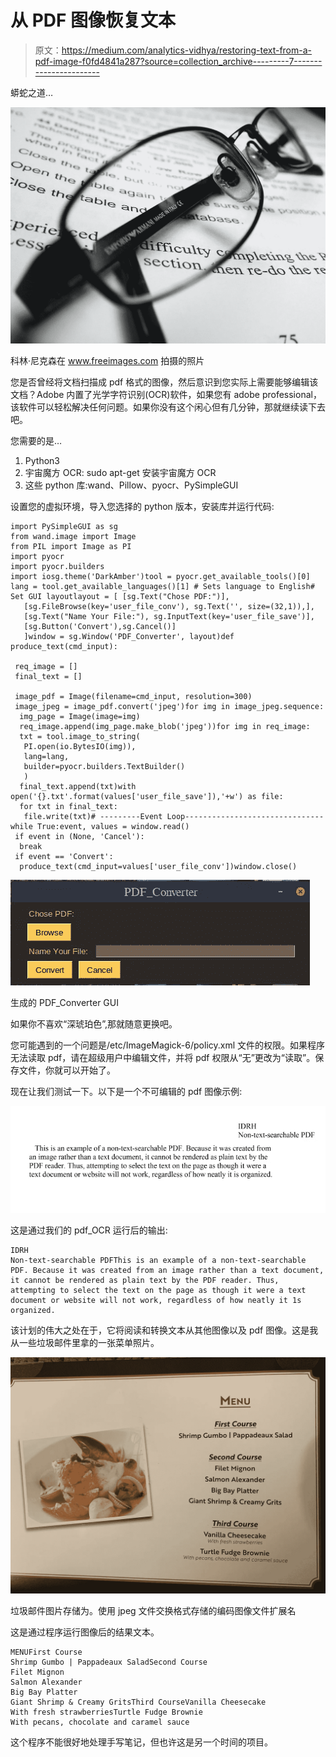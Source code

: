 # 从 PDF 图像恢复文本

> 原文：<https://medium.com/analytics-vidhya/restoring-text-from-a-pdf-image-f0fd4841a287?source=collection_archive---------7----------------------->

蟒蛇之道…

![](img/9247bc3845a62bc3a377841d63b3accd.png)

科林·尼克森在 www.freeimages.com 拍摄的照片

您是否曾经将文档扫描成 pdf 格式的图像，然后意识到您实际上需要能够编辑该文档？Adobe 内置了光学字符识别(OCR)软件，如果您有 adobe professional，该软件可以轻松解决任何问题。如果你没有这个闲心但有几分钟，那就继续读下去吧。

您需要的是…

1.  Python3
2.  宇宙魔方 OCR: sudo apt-get 安装宇宙魔方 OCR
3.  这些 python 库:wand、Pillow、pyocr、PySimpleGUI

设置您的虚拟环境，导入您选择的 python 版本，安装库并运行代码:

```
import PySimpleGUI as sg
from wand.image import Image
from PIL import Image as PI
import pyocr
import pyocr.builders
import iosg.theme('DarkAmber')tool = pyocr.get_available_tools()[0]
lang = tool.get_available_languages()[1] # Sets language to English# Set GUI layoutlayout = [ [sg.Text("Chose PDF:")], 
   [sg.FileBrowse(key='user_file_conv'), sg.Text('', size=(32,1)),],
   [sg.Text("Name Your File:"), sg.InputText(key='user_file_save')],
   [sg.Button('Convert'),sg.Cancel()]
   ]window = sg.Window('PDF_Converter', layout)def produce_text(cmd_input):

 req_image = []
 final_text = []

 image_pdf = Image(filename=cmd_input, resolution=300)
 image_jpeg = image_pdf.convert('jpeg')for img in image_jpeg.sequence:
  img_page = Image(image=img)
  req_image.append(img_page.make_blob('jpeg'))for img in req_image:
  txt = tool.image_to_string(
   PI.open(io.BytesIO(img)),
   lang=lang,
   builder=pyocr.builders.TextBuilder()
   )
  final_text.append(txt)with open('{}.txt'.format(values['user_file_save']),'+w') as file:
  for txt in final_text:
   file.write(txt)# ---------Event Loop-------------------------------while True:event, values = window.read()
 if event in (None, 'Cancel'):
  break
 if event == 'Convert':
  produce_text(cmd_input=values['user_file_conv'])window.close()
```

![](img/2bbc450e503e26b15add36e096a6a239.png)

生成的 PDF_Converter GUI

如果你不喜欢“深琥珀色”,那就随意更换吧。

您可能遇到的一个问题是/etc/ImageMagick-6/policy.xml 文件的权限。如果程序无法读取 pdf，请在超级用户中编辑文件，并将 pdf 权限从“无”更改为“读取”。保存文件，你就可以开始了。

现在让我们测试一下。以下是一个不可编辑的 pdf 图像示例:

![](img/2b6ce9c1fcdb08900fa979796f370fa6.png)

这是通过我们的 pdf_OCR 运行后的输出:

```
IDRH
Non-text-searchable PDFThis is an example of a non-text-searchable PDF. Because it was created from an image rather than a text document, it cannot be rendered as plain text by the PDF reader. Thus, attempting to select the text on the page as though it were a text document or website will not work, regardless of how neatly it 1s organized.
```

该计划的伟大之处在于，它将阅读和转换文本从其他图像以及 pdf 图像。这是我从一些垃圾邮件里拿的一张菜单照片。

![](img/3d092c2941ba2670cccd277908814b3c.png)

垃圾邮件图片存储为。使用 jpeg 文件交换格式存储的编码图像文件扩展名

这是通过程序运行图像后的结果文本。

```
MENUFirst Course
Shrimp Gumbo | Pappadeaux SaladSecond Course
Filet Mignon
Salmon Alexander
Big Bay Platter
Giant Shrimp & Creamy GritsThird CourseVanilla Cheesecake
With fresh strawberriesTurtle Fudge Brownie
With pecans, chocolate and caramel sauce
```

这个程序不能很好地处理手写笔记，但也许这是另一个时间的项目。